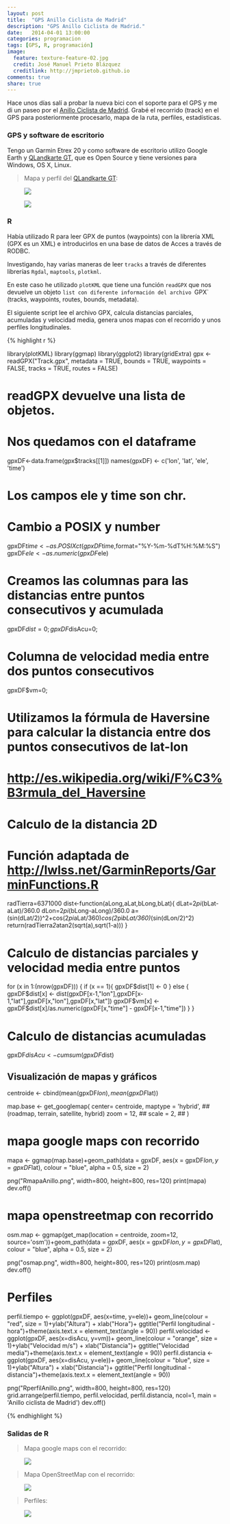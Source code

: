 ```yaml
---
layout: post
title:  "GPS Anillo Ciclista de Madrid"
description: "GPS Anillo Ciclista de Madrid."
date:   2014-04-01 13:00:00
categories: programacion
tags: [GPS, R, programación]
image:
  feature: texture-feature-02.jpg
  credit: José Manuel Prieto Blázquez
  creditlink: http://jmprietob.github.io
comments: true
share: true
---
```


Hace unos días salí a probar la nueva bici con el soporte para el GPS y me di un paseo por el [Anillo Ciclista de Madrid](http://www.anilloverdeciclista.es/). Grabé el recorrido (track) en el GPS para posteriormente procesarlo, mapa de la ruta, perfiles, estadísticas.

### GPS y software de escritorio

Tengo un Garmin Etrex 20 y como software de escritorio utilizo Google Earth y [QLandkarte GT](http://www.qlandkarte.org/), que es Open Source y tiene versiones para Windows, OS X, Linux.

> Mapa y perfil del [QLandkarte GT](http://www.qlandkarte.org/):

<figure>
	<img src="/images/anillo.png">
</figure>

<figure>
	<img src="/images/perfilanillo.png">
</figure>

### R

Había utilizado R para leer GPX de puntos (waypoints) con la librería XML (GPX es un XML) e introducirlos en una base de datos de Acces a través de RODBC.

Investigando, hay varias maneras de leer `tracks` a través de diferentes librerías `Rgdal`, `maptools`, `plotkml`. 

En este caso he utilizado `plotKML` que tiene una función `readGPX` que nos devuelve un objeto `list con diferente información del archivo `GPX` (tracks, waypoints, routes, bounds, metadata).

El siguiente script lee el archivo GPX, calcula distancias parciales, acumuladas y velocidad media, genera unos mapas con el recorrido y unos perfiles longitudinales.

{% highlight r %}

library(plotKML)
library(ggmap)
library(ggplot2)
library(gridExtra)
gpx <- readGPX("Track.gpx", metadata = TRUE, bounds = TRUE, 
        waypoints = FALSE, tracks = TRUE, routes = FALSE)
# readGPX devuelve una lista de objetos.
# Nos quedamos con el dataframe
gpxDF<-data.frame(gpx$tracks[[1]])
names(gpxDF) <- c('lon', 'lat', 'ele', 'time')
# Los campos ele y time son chr.
# Cambio a POSIX y number
gpxDF$time <- as.POSIXct(gpxDF$time,format="%Y-%m-%dT%H:%M:%S")
gpxDF$ele <- as.numeric(gpxDF$ele)
# Creamos las columnas para las distancias entre puntos consecutivos y acumulada
gpxDF$dist=0;
gpxDF$disAcu=0;
# Columna de velocidad media entre dos puntos consecutivos
gpxDF$vm=0;

# Utilizamos la fórmula de Haversine para calcular la distancia entre dos puntos consecutivos de lat-lon
# http://es.wikipedia.org/wiki/F%C3%B3rmula_del_Haversine
# Calculo de la distancia 2D
# Función adaptada de http://lwlss.net/GarminReports/GarminFunctions.R
radTierra=6371000
dist<-function(aLong,aLat,bLong,bLat){
  dLat=2*pi*(bLat-aLat)/360.0
  dLon=2*pi*(bLong-aLong)/360.0
  a=(sin(dLat/2))^2+cos(2*pi*aLat/360)*cos(2*pi*bLat/360)*(sin(dLon/2)^2)
  return(radTierra*2*atan2(sqrt(a),sqrt(1-a)))
}

# Calculo de distancias parciales y velocidad media entre puntos
for (x in 1:(nrow(gpxDF))) {
  if (x == 1){
    gpxDF$dist[1] <- 0
  }
  else {
    gpxDF$dist[x] <- dist(gpxDF[x-1,"lon"],gpxDF[x-1,"lat"],gpxDF[x,"lon"],gpxDF[x,"lat"])
    gpxDF$vm[x] <- gpxDF$dist[x]/as.numeric(gpxDF[x,"time"] - gpxDF[x-1,"time"])
  }
 }
# Calculo de distancias acumuladas
gpxDF$disAcu <- cumsum(gpxDF$dist)

## Visualización de mapas y gráficos
centroide <- cbind(mean(gpxDF$lon),mean(gpxDF$lat))

map.base <- get_googlemap(
  center= centroide,
  maptype = 'hybrid', ## (roadmap, terrain, satellite, hybrid)
  zoom = 12, ## 
  scale = 2, ## 
)
# mapa google maps con recorrido
mapa <- ggmap(map.base)+geom_path(data = gpxDF, aes(x = gpxDF$lon, y = gpxDF$lat), colour = "blue", alpha = 0.5, size = 2)

png("RmapaAnillo.png", width=800, height=800, res=120)
print(mapa)
dev.off()
# mapa openstreetmap con recorrido
osm.map <- ggmap(get_map(location = centroide, zoom=12, source='osm'))+geom_path(data = gpxDF, aes(x = gpxDF$lon, y = gpxDF$lat), colour = "blue", alpha = 0.5, size = 2)

png("osmap.png", width=800, height=800, res=120)
print(osm.map)
dev.off()
# Perfiles
perfil.tiempo <- ggplot(gpxDF, aes(x=time, y=ele))+ geom_line(colour = "red", size = 1)+ylab("Altura") + xlab("Hora")+ ggtitle("Perfil longitudinal - hora")+theme(axis.text.x = element_text(angle = 90))
perfil.velocidad <- ggplot(gpxDF, aes(x=disAcu, y=vm))+ geom_line(colour = "orange", size = 1)+ylab("Velocidad m/s") + xlab("Distancia")+ ggtitle("Velocidad media")+theme(axis.text.x = element_text(angle = 90))
perfil.distancia <- ggplot(gpxDF, aes(x=disAcu, y=ele))+ geom_line(colour = "blue", size = 1)+ylab("Altura") + xlab("Distancia")+ ggtitle("Perfil longitudinal - distancia")+theme(axis.text.x = element_text(angle = 90))

png("RperfilAnillo.png", width=800, height=800, res=120)
grid.arrange(perfil.tiempo, perfil.velocidad, perfil.distancia, ncol=1, main = 'Anillo ciclista de Madrid')
dev.off()

{% endhighlight %}

### Salidas de R

> Mapa google maps con el recorrido:

<figure>
	<img src="/images/RmapaAnillo.png">
</figure>

> Mapa OpenStreetMap con el recorrido:

<figure>
	<img src="/images/osmap.png">
</figure>

> Perfiles:

<figure>
	<img src="/images/RperfilAnillo.png">
</figure>

